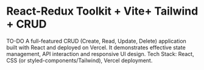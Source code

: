 # React-Redux Toolkit + Vite+ Tailwind + CRUD 
TO-DO
A full-featured CRUD (Create, Read, Update, Delete) application built with React and deployed on Vercel.
It demonstrates effective state management, API interaction and responsive UI design. 
Tech Stack: React, CSS (or styled-components/Tailwind), Vercel deployment.
